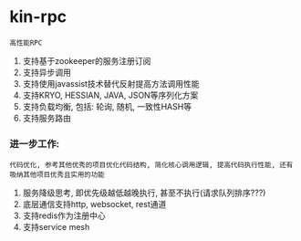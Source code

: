 # kin-rpc
    高性能RPC
   1.  支持基于zookeeper的服务注册订阅
   2.  支持异步调用
   3.  支持使用javassist技术替代反射提高方法调用性能
   4.  支持KRYO, HESSIAN, JAVA, JSON等序列化方案
   5.  支持负载均衡, 包括: 轮询, 随机, 一致性HASH等
   6.  支持服务路由
   
### 进一步工作: 
    代码优化, 参考其他优秀的项目优化代码结构, 简化核心调用逻辑, 提高代码执行性能, 还有吸纳其他项目优秀且实用的功能
   1.   服务降级思考, 即优先级越低越晚执行, 甚至不执行(请求队列排序???)
   2.   底层通信支持http, websocket, rest通道
   3.   支持redis作为注册中心
   4.   支持service mesh